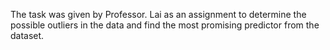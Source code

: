  The task was given by Professor. Lai  as an assignment to determine the possible outliers in the data and find the most promising predictor from the dataset. 
